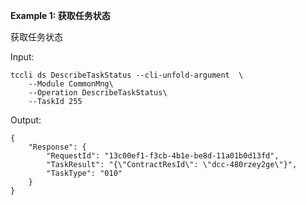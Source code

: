 **Example 1: 获取任务状态**

获取任务状态

Input: 

```
tccli ds DescribeTaskStatus --cli-unfold-argument  \
    --Module CommonMng\
    --Operation DescribeTaskStatus\
    --TaskId 255
```

Output: 
```
{
    "Response": {
        "RequestId": "13c00ef1-f3cb-4b1e-be8d-11a01b0d13fd",
        "TaskResult": "{\"ContractResId\": \"dcc-480rzey2ge\"}",
        "TaskType": "010"
    }
}
```

